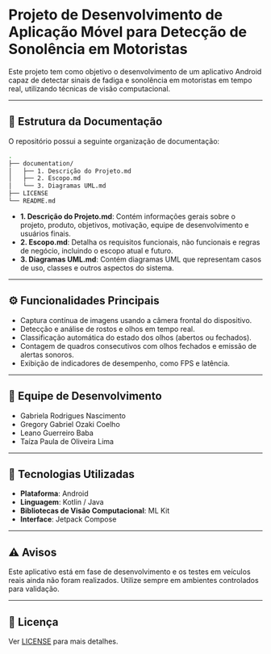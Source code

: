 # Projeto de Desenvolvimento de Aplicação Móvel para Detecção de Sonolência em Motoristas

Este projeto tem como objetivo o desenvolvimento de um aplicativo Android capaz de detectar sinais de fadiga e sonolência em motoristas em tempo real, utilizando técnicas de visão computacional.

---

## 📂 Estrutura da Documentação

O repositório possui a seguinte organização de documentação:

```bash
.
├── documentation/
│   ├── 1. Descrição do Projeto.md
│   ├── 2. Escopo.md
│   └── 3. Diagramas UML.md
├── LICENSE
└── README.md
```


- **1. Descrição do Projeto.md**: Contém informações gerais sobre o projeto, produto, objetivos, motivação, equipe de desenvolvimento e usuários finais.
- **2. Escopo.md**: Detalha os requisitos funcionais, não funcionais e regras de negócio, incluindo o escopo atual e futuro.
- **3. Diagramas UML.md**: Contém diagramas UML que representam casos de uso, classes e outros aspectos do sistema.

---

## ⚙ Funcionalidades Principais

- Captura contínua de imagens usando a câmera frontal do dispositivo.
- Detecção e análise de rostos e olhos em tempo real.
- Classificação automática do estado dos olhos (abertos ou fechados).
- Contagem de quadros consecutivos com olhos fechados e emissão de alertas sonoros.
- Exibição de indicadores de desempenho, como FPS e latência.

---

## 👥 Equipe de Desenvolvimento

- Gabriela Rodrigues Nascimento
- Gregory Gabriel Ozaki Coelho  
- Leano Guerreiro Baba  
- Taíza Paula de Oliveira Lima  

---

## 📌 Tecnologias Utilizadas

- **Plataforma**: Android  
- **Linguagem**: Kotlin / Java  
- **Bibliotecas de Visão Computacional**: ML Kit  
- **Interface**: Jetpack Compose  

---

## ⚠ Avisos

Este aplicativo está em fase de desenvolvimento e os testes em veículos reais ainda não foram realizados. Utilize sempre em ambientes controlados para validação.

---

## 📄 Licença

Ver [LICENSE](documentation/LICENSE) para mais detalhes.
